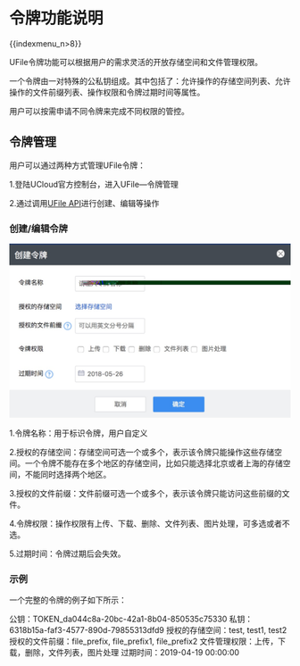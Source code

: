 # 令牌功能说明

{{indexmenu_n>8}}

UFile令牌功能可以根据用户的需求灵活的开放存储空间和文件管理权限。

一个令牌由一对特殊的公私钥组成。其中包括了：允许操作的存储空间列表、允许操作的文件前缀列表、操作权限和令牌过期时间等属性。

用户可以按需申请不同令牌来完成不同权限的管控。

## 令牌管理

用户可以通过两种方式管理UFile令牌：

1.登陆UCloud官方控制台，进入UFile—令牌管理

2.通过调用[UFile API](https://docs.ucloud.cn/api/ufile-api/index)进行创建、编辑等操作

### 创建/编辑令牌

![](/images/令牌.jpg)

1.令牌名称：用于标识令牌，用户自定义

2.授权的存储空间：存储空间可选一个或多个，表示该令牌只能操作这些存储空间。一个令牌不能存在多个地区的存储空间，比如只能选择北京或者上海的存储空间，不能同时选择两个地区。

3.授权的文件前缀：文件前缀可选一个或多个，表示该令牌只能访问这些前缀的文件。

4.令牌权限：操作权限有上传、下载、删除、文件列表、图片处理，可多选或者不选。

5.过期时间：令牌过期后会失效。

### 示例

一个完整的令牌的例子如下所示：

公钥：TOKEN_da044c8a-20bc-42a1-8b04-850535c75330
私钥：6318b15a-faf3-4577-890d-79855313dfd9
授权的存储空间：test, test1, test2
授权的文件前缀：file_prefix, file_prefix1, file_prefix2
文件管理权限：上传，下载，删除，文件列表，图片处理
过期时间：2019-04-19 00:00:00
